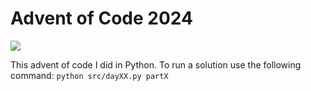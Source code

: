 # Advent of Code 2024

![](https://img.shields.io/badge/stars%20⭐-2-yellow)

This advent of code I did in Python.
To run a solution use the following command: `python src/dayXX.py partX`
